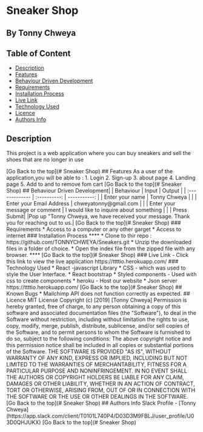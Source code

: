 
# Sneaker Shop
 ## By Tonny Chweya
 ## Table of Content
 - [Description](#description)
 - [Features](#features)
 - [Behaviour Driven Development](#Behaviour-Driven-Development)
 - [Requirements](#requirements)
 - [Installation Process](#installation-Process)
 - [Live Link](#Live-Link)
 - [Technology  Used](#technology-Used)
 - [Licence](#licence)
 - [Authors Info](#Authors-Info)
 ## Description
 <p>This project is a web application where you can buy sneakers and sell the shoes that are no longer in use</p>
[Go Back to the top](# Sneaker Shop)
## Features
As a user of the application,you will be able to :
1. Login
2. Sign-up
3. about page 
4. Landing page
5. Add to and to remove fom cart
[Go Back to the top](# Sneaker Shop)
## Behaviour Driven Development|
| Behaviour      | Input        | Output       |
| :------------- | :----------: | -----------: |
|  Enter your name  |   Tonny Chweya |     |
| Enter your Email Address  | chweyatonny@gmail.com |   |
| Enter your message or comment   |  I would like to inquire about something     |     |
| Press Submit|     |Pop up "Tonny Chweya, we have received your message. Thank you for reaching out to us.|
[Go Back to the top](# Sneaker Shop)
 ###  Requirements
 * Access to  a computer or any other garget
 * Access to internet
 ### Installation Process
 ****
* Clone to thir repo : https://github.com/TONNYCHWEYA/Sneakers.git
* Unzip the downloaded files in a folder of choice.
* Open the index file from the zipped file with any browser.
 ****
 [Go Back to the top](# Sneaker Shop)
### Live Link
- Click this link to view the live application https://ttttio.herokuapp.com/
### Technology  Used
* React -javascript Library 
* CSS - which was used to style the User Interface.
* React bootstrap
* Styled components - Used with css to create components
* heroku - Host our website
* Json server
https://ttttio.herokuapp.com/
[Go Back to the top](# Sneaker Shop)
## Known Bugs
* Mailchimp API does not function correctly as expected.
## Licence
MIT License
Copyright (c) [2019] [Tonny Chweya]
Permission is hereby granted, free of charge, to any person obtaining a copy
of this software and associated documentation files (the "Software"), to deal
in the Software without restriction, including without limitation the rights
to use, copy, modify, merge, publish, distribute, sublicense, and/or sell
copies of the Software, and to permit persons to whom the Software is
furnished to do so, subject to the following conditions:
The above copyright notice and this permission notice shall be included in all
copies or substantial portions of the Software.
THE SOFTWARE IS PROVIDED "AS IS", WITHOUT WARRANTY OF ANY KIND, EXPRESS OR
IMPLIED, INCLUDING BUT NOT LIMITED TO THE WARRANTIES OF MERCHANTABILITY,
FITNESS FOR A PARTICULAR PURPOSE AND NONINFRINGEMENT. IN NO EVENT SHALL THE
AUTHORS OR COPYRIGHT HOLDERS BE LIABLE FOR ANY CLAIM, DAMAGES OR OTHER
LIABILITY, WHETHER IN AN ACTION OF CONTRACT, TORT OR OTHERWISE, ARISING FROM,
OUT OF OR IN CONNECTION WITH THE SOFTWARE OR THE USE OR OTHER DEALINGS IN THE
SOFTWARE.
[Go Back to the top](# Sneaker Shop)
## Authors Info
Slack Profile - [Tonny Chweya](https://app.slack.com/client/T0101L740P4/D03D3M9FBLJ/user_profile/U03D0QHJUKX)
[Go Back to the top](# Sneaker Shop)

